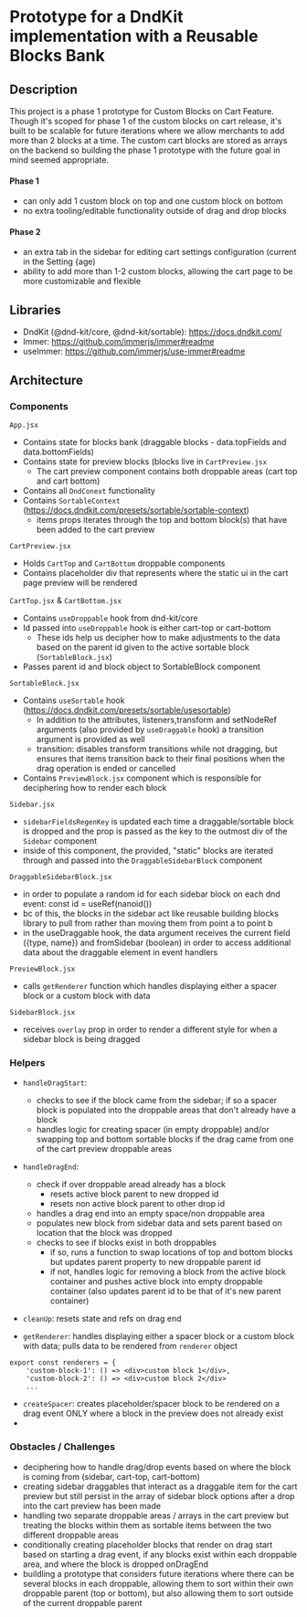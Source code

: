 # Prototype for a DndKit implementation with a Reusable Blocks Bank

## Description

This project is a phase 1 prototype for Custom Blocks on Cart Feature. Though it's scoped for phase 1 of the custom blocks on cart release, it's built to be scalable for future iterations where we allow merchants to add more than 2 blocks at a time. The custom cart blocks are stored as arrays on the backend so building the phase 1 prototype with the future goal in mind seemed appropriate.

#### Phase 1

-   can only add 1 custom block on top and one custom block on bottom
-   no extra tooling/editable functionality outside of drag and drop blocks

#### Phase 2

-   an extra tab in the sidebar for editing cart settings configuration (current in the Setting {age)
-   ability to add more than 1-2 custom blocks, allowing the cart page to be more customizable and flexible

## Libraries

-   DndKit (@dnd-kit/core, @dnd-kit/sortable): https://docs.dndkit.com/
-   Immer: https://github.com/immerjs/immer#readme
-   useImmer: https://github.com/immerjs/use-immer#readme

## Architecture

### Components

`App.jsx`

-   Contains state for blocks bank (draggable blocks - data.topFields and data.bottomFields)
-   Contains state for preview blocks (blocks live in `CartPreview.jsx`
    -   The cart preview component contains both droppable areas (cart top and cart bottom)
-   Contains all `DndConext` functionality
-   Contains `SortableContext` (https://docs.dndkit.com/presets/sortable/sortable-context)
    -   items props iterates through the top and bottom block(s) that have been added to the cart preview

`CartPreview.jsx`

-   Holds `CartTop` and `CartBottom` droppable components
-   Contains placeholder div that represents where the static ui in the cart page preview will be rendered

`CartTop.jsx` & `CartBottom.jsx`

-   Contains `useDroppable` hook from dnd-kit/core
-   Id passed into `useDroppable` hook is either cart-top or cart-bottom
    -   These ids help us decipher how to make adjustments to the data based on the parent id given to the active sortable block (`SortableBlock.jsx`)
-   Passes parent id and block object to SortableBlock component

`SortableBlock.jsx`

-   Contains `useSortable` hook (https://docs.dndkit.com/presets/sortable/usesortable)
    -   In addition to the attributes, listeners,transform and setNodeRef arguments (also provided by `useDraggable` hook) a transition argument is provided as well
    -   transition: disables transform transitions while not dragging, but ensures that items transition back to their final positions when the drag operation is ended or cancelled
-   Contains `PreviewBlock.jsx` component which is responsible for deciphering how to render each block

`Sidebar.jsx`

-   `sidebarFieldsRegenKey` is updated each time a draggable/sortable block is dropped and the prop is passed as the key to the outmost div of the `Sidebar` component
-   inside of this component, the provided, "static" blocks are iterated through and passed into the `DraggableSidebarBlock` component

`DraggableSidebarBlock.jsx`

-   in order to populate a random id for each sidebar block on each dnd event: const id = useRef(nanoid())
-   bc of this, the blocks in the sidebar act like reusable building blocks library to pull from rather than moving them from point a to point b
-   in the useDraggable hook, the data argument receives the current field ({type, name}) and fromSidebar (boolean) in order to access additional data about the draggable element in event handlers

`PreviewBlock.jsx`

-   calls `getRenderer` function which handles displaying either a spacer block or a custom block with data

`SidebarBlock.jsx`

-   receives `overlay` prop in order to render a different style for when a sidebar block is being dragged

### Helpers

-   `handleDragStart`:

    -   checks to see if the block came from the sidebar; if so a spacer block is populated into the droppable areas that don't already have a block
    -   handles logic for creating spacer (in empty droppable) and/or swapping top and bottom sortable blocks if the drag came from one of the cart preview droppable areas

-   `handleDragEnd`:

    -   check if over droppable aread already has a block
        -   resets active block parent to new dropped id
        -   resets non active block parent to other drop id
    -   handles a drag end into an empty space/non droppable area
    -   populates new block from sidebar data and sets parent based on location that the block was dropped
    -   checks to see if blocks exist in both droppables
        -   if so, runs a function to swap locations of top and bottom blocks but updates parent property to new droppable parent id
        -   if not, handles logic for removing a block from the active block container and pushes active block into empty droppable container (also updates parent id to be that of it's new parent container)

-   `cleanUp`: resets state and refs on drag end

-   `getRenderer`: handles displaying either a spacer block or a custom block with data; pulls data to be rendered from `renderer` object

```
export const renderers = {
    'custom-block-1': () => <div>custom block 1</div>,
    'custom-block-2': () => <div>custom block 2</div>
    ...
```

-   `createSpacer`: creates placeholder/spacer block to be rendered on a drag event ONLY where a block in the preview does not already exist
-

### Obstacles / Challenges

-   deciphering how to handle drag/drop events based on where the block is coming from (sidebar, cart-top, cart-bottom)
-   creating sidebar draggables that interact as a draggable item for the cart preview but still persist in the array of sidebar block options after a drop into the cart preview has been made
-   handling two separate droppable areas / arrays in the cart preview but treating the blocks within them as sortable items between the two different droppable areas
-   conditionally creating placeholder blocks that render on drag start based on starting a drag event, if any blocks exist within each droppable area, and where the block is dropped onDragEnd
-   buildling a prototype that considers future iterations where there can be several blocks in each droppable, allowing them to sort within their own droppable parent (top or bottom), but also allowing them to sort outside of the current droppable parent
